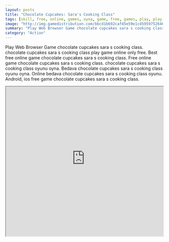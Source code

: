 ```yaml
---
layout: posts
title: "Chocolate Cupcakes: Sara's Cooking Class"
tags: [skill, free, online, games, oyna, game, free, games, play, play, games]
image: "http://img.gamedistribution.com/bbcd1b692caf45e59e1c459597526460.jpg"
summary: "Play Web Browser Game chocolate cupcakes sara s cooking class. chocolate cupcakes sara s cooking class play game online only free. Best free online game chocolate cupcakes sara s cooking class. Free online game chocolate cupcakes sara s cooking class. chocolate cupcakes sara s cooking class oyunu oyna. Bedava chocolate cupcakes sara s cooking class oyunu oyna. Online bedava chocolate cupcakes sara s cooking class oyunu. Android, ios free game chocolate cupcakes sara s cooking class."
category: "Action"
---
```


Play Web Browser Game chocolate cupcakes sara s cooking class. chocolate cupcakes sara s cooking class play game online only free. Best free online game chocolate cupcakes sara s cooking class. Free online game chocolate cupcakes sara s cooking class. chocolate cupcakes sara s cooking class oyunu oyna. Bedava chocolate cupcakes sara s cooking class oyunu oyna. Online bedava chocolate cupcakes sara s cooking class oyunu. Android, ios free game chocolate cupcakes sara s cooking class.

<iframe width="100%" height="480px;" src="http://html5.gamedistribution.com/bbcd1b692caf45e59e1c459597526460/"></iframe>